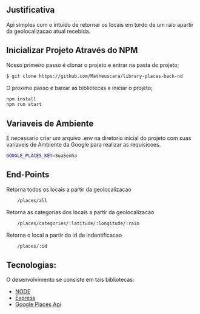 
## Justificativa

Api simples com o intuido de retornar os locais em tordo de um raio apartir da geolocalizacao atual recebida.

## Inicializar Projeto Através do NPM

Nosso primeiro passo é clonar o projeto e entrar na pasta do projeto;

```bash
$ git clone https://github.com/Matheuscara/library-places-back-nd
```

O proximo passo é baixar as bibliotecas e iniciar o projeto;

```bash
npm install
npm run start
```

## Variaveis de Ambiente

E necessario criar um arquivo .env na diretorio inicial do projeto com suas variaveis de Ambiente da Google para realizar as requisicoes.

```bash
GOOGLE_PLACES_KEY=SuaSenha
```

## End-Points

Retorna todos os locais a partir da geolocalizacao
```bash
    /places/all
```
Retorna as categorias dos locais a partir da geolocalizacao
```bash
    /places/categories/:latitude/:longitude/:raio
```

Retorna o local a partir do id de indentificacao
```bash
    /places/:id
```

## Tecnologias:

O desenvolvimento se consiste em tais bibliotecas:

- [NODE](https://nodejs.org/en/)
- [Express](https://expressjs.com/pt-br/)
- [Google Places Api](https://developers.google.com/maps/documentation/places/web-service/search/)
